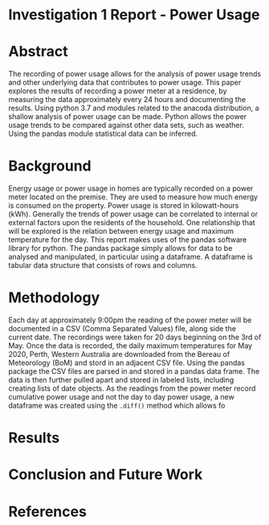 # Investigation 1 Report - Power Usage

# Abstract
 The recording of power usage allows for the analysis of power usage trends and other underlying data that contributes to power usage. This paper explores the results of recording a power meter at a residence, by measuring the data approximately every 24 hours and documenting the results. Using python 3.7 and modules related to the anacoda distribution, a shallow analysis of power usage can be made. Python allows the power usage trends to be compared against other data sets, such as weather. Using the pandas module statistical data can be inferred.

# Background
Energy usage or power usage in homes are typically recorded on a power meter located on the premise. They are used to measure how much energy is consumed on the property. Power usage is stored in kilowatt-hours (kWh). Generally the trends of power usage can be correlated to internal or external factors upon the residents of the household. One relationship that will be explored is the relation between energy usage and maximum temperature for the day. This report makes uses of the pandas software library for python. The pandas package simply allows for data to be analysed and manipulated, in particular using a dataframe. A dataframe is tabular data structure that consists of rows and columns.

# Methodology
Each day at approximately 9:00pm the reading of the power meter will be documented in a CSV (Comma Separated Values) file, along side the current date. The recordings were taken for 20 days beginning on the 3rd of May. Once the data is recorded, the daily maximum temperatures for May 2020, Perth, Western Australia are downloaded from the Bereau of Meteorology (BoM) and stord in an adjacent CSV file. Using the pandas package the CSV files are parsed in and stored in a pandas data frame. The data is then further pulled apart and stored in labeled lists, including creating lists of date objects. As the readings from the power meter record cumulative power usage and not the day to day power usage, a new dataframe was created using the `.diff()` method which allows fo


# Results

# Conclusion and Future Work

# References
